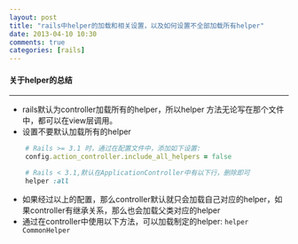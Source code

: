 ```yaml
---
layout: post
title: "rails中helper的加载和相关设置，以及如何设置不全部加载所有helper"
date: 2013-04-10 10:30
comments: true
categories: [rails]
---
```


#### 关于helper的总结
----

* rails默认为controller加载所有的helper，所以helper 方法无论写在那个文件中，都可以在view层调用。  
* 设置不要默认加载所有的helper
```ruby
	# Rails >= 3.1 时，通过在配置文件中，添加如下设置:  
    config.action_controller.include_all_helpers = false

	# Rails < 3.1,默认在ApplicationController中有以下行，删除即可  
    helper :all
```

* 如果经过以上的配置，那么controller默认就只会加载自己对应的helper，如果controller有继承关系，那么也会加载父类对应的helper  
* 通过在controller中使用以下方法，可以加载制定的helper: `helper CommonHelper`  

